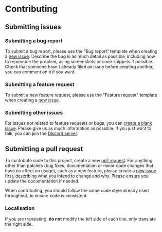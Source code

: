 # Contributing

## Submitting issues

### Submitting a bug report

To submit a bug report, please use the "Bug report" template when creating a [new issue](https://github.com/eartharoid/ChristmasCountdownBot/issues/new/choose). Describe the bug in as much detail as possible, including how to reproduce the problem, using screenshots or code snippets if possible. Check that someone hasn't already filed an issue before creating another, you can comment on it if you want.

### Submitting a feature request

To submit a new feature request, please use the "Feature request" template when creating a [new issue](https://github.com/eartharoid/ChristmasCountdownBot/issues/new/choose).

### Submitting other issues

For issues not related to feature requests or bugs, you can [create a blank issue](https://github.com/eartharoid/ChristmasCountdownBot/issues/new). Please give us as much information as possible. If you just want to talk, you can join the [Discord server](https://github.com/eartharoid/ChristmasCountdownBot#support).

## Submitting a pull request

To contribute code to this project, create a new [pull request](https://github.com/eartharoid/ChristmasCountdownBot/pulls). For anything other than patches (bug fixes, documentation or minor code changes that have no affect on usage), such as a new feature, please create a  [new issue](https://github.com/eartharoid/ChristmasCountdownBot/issues/new/choose) first, describing what you intend to change and why. Please ensure you update the documentation if needed.

When contributing, you should follow the same code style already used throughout, to ensure code is consistent.

### Localisation

If you are translating, **do not** modify the left side of each line, only translate the right side.
